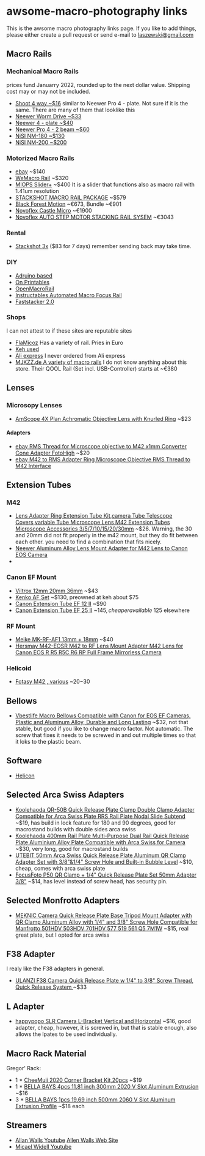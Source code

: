 # awsome-macro-photography links

This is the awsome macro photography links page. If you like to add things, please either create a pull request or send e-mail to laszewski@gmail.com

## Macro Rails

### Mechanical Macro Rails

prices fund Januarry 2022, rounded up to the next dollar value. Shipping cost may or may not be included.

* [Shoot 4 way ~$16](https://www.amazon.com/SHOOT-Aluminum-Focusing-Close-up-Photography/dp/B01N0KNK69/ref=sr_1_4?keywords=macro+focusing+rail&qid=1673610984&sr=8-4) similar to Neewer Pro 4 - plate. Not sure if it is the same. There are many of them that looklike this
* [Neewer Worm Drive ~$33](https://www.amazon.com/Neewer-Wormdrive-Focusing-Close-up-Shooting/dp/B07FSKRRX9/ref=sr_1_2?crid=IZAZ31O0FAP7&keywords=neewer+worm+drive&qid=1673611150&sprefix=newer+worm+drive%2Caps%2C170&sr=8-2)
* [Neewer 4 - plate ~$40](https://www.amazon.com/Neewer-Focusing-Close-Up-Shooting-Standard/dp/B009SJ7UWU/ref=sr_1_2?keywords=macro+focusing+rail&qid=1673610572&sr=8-2](https://www.amazon.com/Neewer-Wormdrive-Focusing-Close-up-Shooting/dp/B07FSKRRX9/ref=sr_1_2?)crid=IZAZ31O0FAP7&keywords=neewer+worm+drive&qid=1673611150&sprefix=newer+worm+drive%2Caps%2C170&sr=8-2)
* [Neewer Pro 4 - 2 beam ~$60](https://www.amazon.com/macro-focusing-rail/s?k=macro+focusing+rail)
* [NiSI NM-180 ~$130](https://www.amazon.com/NiSi-Focusing-NM-180-Degree-Rotating/dp/B08BCCFQC3/ref=sr_1_5?keywords=macro+focusing+rail&qid=1673610572&sr=8-5&ufe=app_do%3Aamzn1.fos.f5122f16-c3e8-4386-bf32-63e904010ad0)
* [NiSI NM-200 ~$200](https://www.amazon.com/NM-200-Macro-Focusing-Close-Up-Photography/dp/B0B4Z5TC8X/ref=sr_1_3?keywords=macro+focusing+rail&qid=1673610572&sr=8-3&ufe=app_do%3Aamzn1.fos.f5122f16-c3e8-4386-bf32-63e904010ad0)


### Motorized Macro Rails

* [ebay](https://www.ebay.com/itm/202754159812?_ul=EC) ~$140
* [WeMacro Rail](https://www.wemacro.com/US/index.php/product/wemacro-rail-with-power-bank-cable-for-outside/) ~$320
* [MIOPS Slider+](https://www.miops.com/products/slider) ~$400 It is a slider that functions also as macro rail with 1.41um resolution
* [STACKSHOT MACRO RAIL PACKAGE](https://cognisys-inc.com/stackshot-macro-rail-package.html) ~$579
* [Black Forest Motion](https://blackforestmotion.com/en/products/macro-slider/) ~€673, Bundle ~€901
* [Novoflex Castle Micro](https://www.novoflex.de/en/focusing-rack-castel-micro/castel-micro-en.html) ~€1900
* [Novoflex AUTO STEP MOTOR STACKING RAIL SYSEM](https://novoflexus.com/auto-step-motor-stacking-rail-sysem/)  ~€3043

### Rental

* [Stackshot 3x](https://www.lensrentals.com/rent/cognisys-stackshot-3x-macro-rail-package) ($83 for 7 days) remember sending back may take time.

### DIY

* [Adruino based](https://projecthub.arduino.cc/MacroPhotoFan_2004/89d7e85e-1c44-4d95-986b-eb9992d1ebb6)
* [On Printables](https://www.printables.com/model/219042-motorized-camera-rail-for-macro-photography/collections)
* [OpenMacroRail](https://github.com/appliedprocrastination/Motorized-Macro-Rail)
* [Instructables Automated Macro Focus Rail](https://www.instructables.com/Automated-Macro-Focus-Rail/)
* [Faststacker 2.0](https://pulsar124.fandom.com/wiki/Fast_Stacker)


### Shops

I can not attest to if these sites are reputable sites

* [FlaMicoz](https://flamicroz.com/en/39--macro-focusing-rail-) Has a variety of rail. Pries in Euro 
* [Keh used](https://www.keh.com/shop/search?q=macro+rail)
* [Ali express](https://www.aliexpress.com/w/wholesale-macro-rail.html) I never ordered from Ali express
* [MJKZZ.de A variety of macro rails](https://www.mjkzz.de/collections/focus-stacking-rails) I do not know anything about this store. Their QOOL Rail (Set incl. USB-Controller) starts at ~€380

## Lenses



### Microsopy Lenses

* [AmScope 4X Plan Achromatic Objective Lens with Knurled Ring](https://www.amazon.com/gp/product/B01G4CCGRC/ref=ppx_yo_dt_b_asin_title_o03_s00?ie=UTF8&psc=1) ~$23

#### Adapters

* [ebay RMS Thread for Microscope objective to M42 x1mm Converter Cone Adapter FotoHigh](https://www.ebay.com/itm/144442444704) ~$20
* [ebay M42 to RMS Adapter Ring Microscope Objective RMS Thread to M42 Interface](https://www.ebay.com/itm/273877780529)

## Extension Tubes

### M42

* [Lens Adapter Ring Extension Tube Kit,camera Tube Telescope Covers,variable Tube Microscope Lens M42 Extension Tubes Microscope Accessories 3/5/7/10/15/20/30mm](https://www.amazon.com/gp/product/B09C11L5QL/ref=ppx_yo_dt_b_asin_title_o00_s00?ie=UTF8&psc=1) ~$26. Warning, the 30 and 20mm did not fit properly in the m42 mount, but they do fit between each other. you need to find a combination that fits nicely. 
* [Neewer Aluminum Alloy Lens Mount Adapter for M42 Lens to Canon EOS Camera](https://www.amazon.com/gp/product/B01HPMY8YE/ref=ppx_yo_dt_b_asin_title_o01_s00?ie=UTF8&psc=1)
* 

### Canon EF Mount

* [Viltrox 12mm 20mm 36mm](https://www.amazon.com/Viltrox-Metal-Mount-Extension-Camera/dp/B07JK64C7Y/ref=sr_1_5?crid=2TRR5CVEO1CV&keywords=Canon+Extension+Tube&qid=1673615933&refinements=p_n_condition-type%3A2224371011&rnid=2224369011&s=electronics&sprefix=canon+extension+tube%2Caps%2C140&sr=1-5) ~$43
* [Kenko AF Set](https://www.amazon.com/Kenko-Auto-Extension-Canon-Mount/dp/B000U8Y88M) ~$130, preowned at keh about $75
* [Canon Extension Tube EF 12 II](https://www.amazon.com/Canon-Extension-Tube-Digital-Cameras/dp/B0000DZ5OE/ref=sr_1_1?crid=BXWP4VPTAYYE&keywords=Canon+Extension+Tube+EF+12+II&qid=1673616039&sprefix=canon+extension+tube+ef+12+ii%2Caps%2C108&sr=8-1) ~$90
* [Canon Extension Tube EF 25 II](https://www.amazon.com/Canon-Extension-Tube-Digital-Cameras/dp/B0000U1N38/ref=sr_1_3?crid=1JKOJ6RS20Y94&keywords=Canon+Extension+Tube+EF+25+II&qid=1673615812&sprefix=canon+extension+tube+ef+25+ii%2Caps%2C158&sr=8-3&ufe=app_do%3Aamzn1.fos.f5122f16-c3e8-4386-bf32-63e904010ad0) ~$145, cheaper available ~$125 elsewhere

### RF Mount

* [Meike MK-RF-AF1 13mm + 18mm](https://www.amazon.com/Meike-MK-RF-AF1-Extension-Adapter-Cameras/dp/B07T1CY6BS/ref=sr_1_6?crid=2TRR5CVEO1CV&keywords=Canon+Extension+Tube&qid=1673615882&refinements=p_n_condition-type%3A2224371011&rnid=2224369011&s=electronics&sprefix=canon+extension+tube%2Caps%2C140&sr=1-6) ~$40
* [Hersmay M42-EOSR M42 to RF Lens Mount Adapter M42 Lens for Canon EOS R R5 R5C R6 RP Full Frame Mirrorless Camera](https://www.amazon.com/gp/product/B08CKR8HJ7/ref=ppx_yo_dt_b_asin_title_o06_s00?ie=UTF8&th=1)

### Helicoid

* [Fotasy M42 , various](https://www.amazon.com/Fotasy-Helicord-Focusing-Helicoid-Extention/dp/B00CPUSYLA?th=1) ~$20-$30

## Bellows

* [Vbestlife Macro Bellows Compatible with Canon for EOS EF Cameras, Plastic and Aluminum Alloy, Durable and Long Lasting](https://www.amazon.com/gp/product/B07PZ86Q15/ref=ppx_yo_dt_b_asin_title_o05_s00?ie=UTF8&psc=1) ~$32, not that stable, but good if you like to change macro factor. Not automatic. The screw that fixes it needs to be screwed in and out multiple times so that it loks to the plastic beam. 
 
## Software

* [Helicon](https://www.heliconsoft.com/helicon-remote-stackshot/)

## Selected Arca Swiss Adapters

* [Koolehaoda QR-50B Quick Release Plate Clamp Double Clamp Adapter Compatible for Arca Swiss Plate RRS Rail Plate Nodal Slide Subtend](https://www.amazon.com/gp/product/B096DM6G7H/ref=ppx_yo_dt_b_asin_title_o00_s00?ie=UTF8&psc=1) ~$19, has build in lock feature for 180 and 90 degrees, good for macrostand builds with double sides arca swiss
* [Koolehaoda 400mm Rail Plate Multi-Purpose Dual Rail Quick Release Plate Aluminium Alloy Plate Compatible with Arca Swiss for Camera](https://www.amazon.com/gp/product/B0BJ9B1DHJ/ref=ppx_yo_dt_b_asin_title_o02_s00?ie=UTF8&psc=1) ~$30, very long, good for macrostand builds
* [UTEBIT 50mm Arca Swiss Quick Release Plate Aluminum QR Clamp Adapter Set with 3/8"&1/4" Screw Hole and Built-in Bubble Level](https://www.amazon.com/gp/product/B06ZZQSJBN/ref=ppx_yo_dt_b_asin_title_o07_s00?ie=UTF8&psc=1) ~$10, cheap, comes with arca swiss plate
* [FocusFoto P50 QR Clamp + 1/4" Quick Release Plate Set 50mm Adapter 3/8"](https://www.amazon.com/FocusFoto-Mounting-Universal-Compatible-Manfrotto/dp/B07F7CFZZF/ref=sr_1_14?crid=9NTLI4VHAW0M&keywords=arca+swiss+quick+release&qid=1673617312&s=electronics&sprefix=arca+swiss+quick+release%2Celectronics%2C150&sr=1-14) ~$14, has level instead of screw head, has security pin. 

## Selected Monfrotto Adapters

* [MEKNIC Camera Quick Release Plate Base Tripod Mount Adapter with QR Clamp Aluminum Alloy with 1/4" and 3/8" Screw Hole Compatible for Manfrotto 501HDV 503HDV 701HDV 577 519 561 Q5 7M1W](https://www.amazon.com/MEKNIC-Release-Aluminum-Compatible-Manfrotto/dp/B09FPDL25K/ref=psdc_3347851_t3_B06X3VSNF3) ~$15, real great plate, but I opted for arca swiss

## F38 Adapter

I realy like the F38 adapters in general. 

* [ULANZI F38 Camera Quick Release Plate w 1/4" to 3/8" Screw Thread, Quick Release System ](https://www.amazon.com/gp/product/B08P7GKR8W/ref=ppx_yo_dt_b_asin_title_o07_s00?ie=UTF8&psc=1) ~$33

## L Adapter

* [happypopo SLR Camera L-Bracket Vertical and Horizontal](amazon.com/gp/product/B09GB4XKGM/ref=ppx_yo_dt_b_asin_title_o07_s06?ie=UTF8&psc=1) ~$16, good adapter, cheap, however, it is screwed in, but that is stable enough, also allows the lpates to be used individually.

## Macro Rack Material

Gregor' Rack:

* 1 * [CheeMuii 2020 Corner Bracket Kit,20pcs](https://www.amazon.com/gp/product/B098NVHDYM/ref=ppx_yo_dt_b_asin_title_o03_s00?ie=UTF8&psc=1) ~$19
* 1 * [BELLA BAYS 4pcs 11.81 inch 300mm 2020 V Slot Aluminum Extrusion](https://www.amazon.com/gp/product/B08TBKLC5S/ref=ppx_yo_dt_b_asin_title_o03_s01?ie=UTF8&psc=1) ~$16
* 3 * [BELLA BAYS 1pcs 19.69 inch 500mm 2060 V Slot Aluminum Extrusion Profile](https://www.amazon.com/gp/product/B08XXKJZND/ref=ppx_yo_dt_b_asin_title_o03_s01?ie=UTF8&th=1) ~$18 each

## Streamers

* [Allan Walls Youtube](https://www.youtube.com/@AllanWallsPhotography)
  [Allen Walls Web Site](https://www.allanwallsphotography.com/) 
* [Micael Widell Youtube](https://www.youtube.com/@MicaelWidell)
